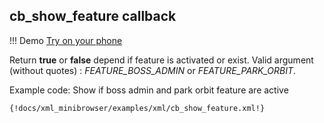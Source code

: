 ## cb_show_feature callback

!!! Demo
    [Try on your phone](xml/cb_show_feature.xml)

Return **true** or **false** depend if feature is activated or exist. Valid argument (without quotes) : *FEATURE_BOSS_ADMIN* or *FEATURE_PARK_ORBIT*.

Example code: Show if boss admin and park orbit feature are active

```xml
{!docs/xml_minibrowser/examples/xml/cb_show_feature.xml!}
```
